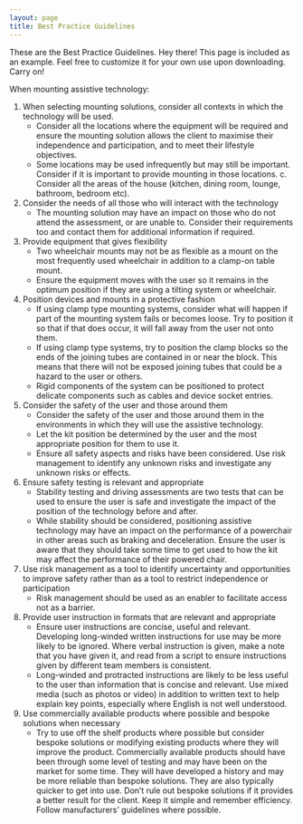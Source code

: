 ```yaml
---
layout: page
title: Best Practice Guidelines
---
```


<p class="message">
  These are the Best Practice Guidelines. Hey there! This page is included as an example. Feel free to customize it for your own use upon downloading. Carry on!
</p>

When mounting assistive technology:

1.	When selecting mounting solutions, consider all contexts in which the technology will be used.
	*	Consider all the locations where the equipment will be required and ensure the mounting solution allows the client to maximise their independence and participation, and to meet their lifestyle objectives.
	*	Some locations may be used infrequently but may still be important. Consider if it is important to provide mounting in those locations.
c.	Consider all the areas of the house (kitchen, dining room, lounge, bathroom, bedroom etc).
2.	Consider the needs of all those who will interact with the technology
	*	The mounting solution may have an impact on those who do not attend the assessment, or are unable to. Consider their requirements too and contact them for additional information if required.
3.	Provide equipment that gives flexibility
	*	Two wheelchair mounts may not be as flexible as a mount on the most frequently used wheelchair in addition to a clamp-on table mount.
	*	Ensure the equipment moves with the user so it remains in the optimum position if they are using a tilting system or wheelchair.
4.	Position devices and mounts in a protective fashion
	*	If using clamp type mounting systems, consider what will happen if part of the mounting system fails or becomes loose. Try to position it so that if that does occur, it will fall away from the user not onto them.
	*	If using clamp type systems, try to position the clamp blocks so the ends of the joining tubes are contained in or near the block. This means that there will not be exposed joining tubes that could be a hazard to the user or others.
	*	Rigid components of the system can be positioned to protect delicate components such as cables and device socket entries.
5.	Consider the safety of the user and those around them
	*	Consider the safety of the user and those around them in the environments in which they will use the assistive technology.
	*	Let the kit position be determined by the user and the most appropriate position for them to use it. 
	*	Ensure all safety aspects and risks have been considered. Use risk management to identify any unknown risks and investigate any unknown risks or effects.
6.	Ensure safety testing is relevant and appropriate
	*	Stability testing and driving assessments are two tests that can be used to ensure the user is safe and investigate the impact of the position of the technology before and after.
	*	While stability should be considered, positioning assistive technology may have an impact on the performance of a powerchair in other areas such as braking and deceleration. Ensure the user is aware that they should take some time to get used to how the kit may affect the performance of their powered chair.
7.	Use risk management as a tool to identify uncertainty and opportunities to improve safety rather than as a tool to restrict independence or participation
	*	Risk management should be used as an enabler to facilitate access not as a barrier.
8.	Provide user instruction in formats that are relevant and appropriate
	*	Ensure user instructions are concise, useful and relevant. Developing long-winded written instructions for use may be more likely to be ignored. Where verbal instruction is given, make a note that you have given it, and read from a script to ensure instructions given by different team members is consistent.
	*	Long-winded and protracted instructions are likely to be less useful to the user than information that is concise and relevant. Use mixed media (such as photos or video) in addition to written text to help explain key points, especially where English is not well understood.
9.	Use commercially available products where possible and bespoke solutions when necessary
	*	Try to use off the shelf products where possible but consider bespoke solutions or modifying existing products where they will improve the product. Commercially available products should have been through some level of testing and may have been on the market for some time. They will have developed a history and may be more reliable than bespoke solutions. They are also typically quicker to get into use. Don’t rule out bespoke solutions if it provides a better result for the client. Keep it simple and remember efficiency. Follow manufacturers’ guidelines where possible.

